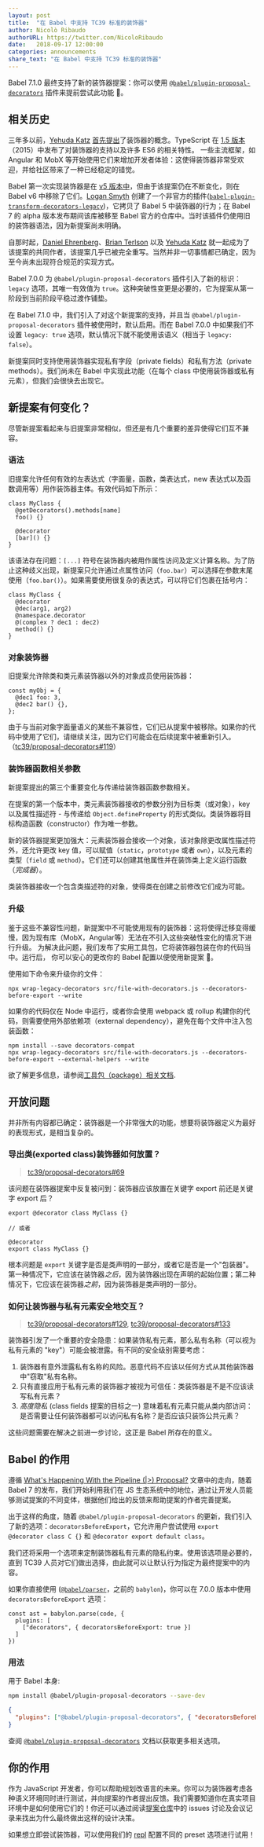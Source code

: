 ```yaml
---
layout: post
title:  "在 Babel 中支持 TC39 标准的装饰器"
author: Nicolò Ribaudo
authorURL: https://twitter.com/NicoloRibaudo
date:   2018-09-17 12:00:00
categories: announcements
share_text: "在 Babel 中支持 TC39 标准的装饰器"
---
```


Babel 7.1.0 最终支持了新的装饰器提案：你可以使用 [`@babel/plugin-proposal-decorators`](https://babel.docschina.org/docs/en/babel-plugin-proposal-decorators) 插件来提前尝试此功能 🎉。

<!--truncate-->

## 相关历史

三年多以前，[Yehuda Katz](https://github.com/wycats) [首先提出](https://github.com/wycats/javascript-decorators/blob/696232bbd997618d603d6577848d635872f25c43/README.md)了装饰器的概念。TypeScript 在 [1.5 版本](https://github.com/Microsoft/TypeScript/wiki/What%27s-new-in-TypeScript#typescript-15)（2015）中发布了对装饰器的支持以及许多 ES6 的相关特性。
一些主流框架，如 Angular 和 MobX 等开始使用它们来增加开发者体验：这使得装饰器非常受欢迎，并给社区带来了一种已经稳定的错觉。

Babel 第一次实现装饰器是在 [v5 版本中](https://github.com/babel/babel/blob/master/.github/CHANGELOG-v5.md#500)，但由于该提案仍在不断变化，则在 Babel v6 中移除了它们。[Logan Smyth](https://github.com/loganfsmyth) 创建了一个非官方的插件([`babel-plugin-transform-decorators-legacy`](https://github.com/loganfsmyth/babel-plugin-transform-decorators-legacy))，它拷贝了 Babel 5 中装饰器的行为；在 Babel 7 的 alpha 版本发布期间该库被移至 Babel 官方的仓库中。当时该插件仍使用旧的装饰器语法，因为新提案尚未明确。

自那时起，[Daniel Ehrenberg](https://github.com/littledan)、[Brian Terlson](https://github.com/bterlson) 以及 [Yehuda Katz](https://github.com/wycats) 就一起成为了该提案的共同作者，该提案几乎已被完全重写。当然并非一切事情都已确定，因为至今尚未出现符合规范的实现方式。

Babel 7.0.0 为 `@babel/plugin-proposal-decorators` 插件引入了新的标识：`legacy` 选项，其唯一有效值为 `true`。这种突破性变更是必要的，它为提案从第一阶段到当前阶段平稳过渡作铺垫。

在 Babel 7.1.0 中，我们引入了对这个新提案的支持，并且当 `@babel/plugin-proposal-decorators` 插件被使用时，默认启用。而在 Babel 7.0.0 中如果我们不设置 `legacy: true` 选项，默认情况下就不能使用该语义（相当于 `legacy: false`）。

新提案同时支持使用装饰器实现私有字段（private fields）和私有方法（private methods）。我们尚未在 Babel 中实现此功能（在每个 class 中使用装饰器或私有元素），但我们会很快去出现它。

## 新提案有何变化？

尽管新提案看起来与旧提案非常相似，但还是有几个重要的差异使得它们互不兼容。

### 语法

旧提案允许任何有效的左表达式（字面量，函数，类表达式，new 表达式以及函数调用等）用作装饰器主体。有效代码如下所示：

```javascript=
class MyClass {
  @getDecorators().methods[name]
  foo() {}

  @decorator
  [bar]() {}
}
```

该语法存在问题：`[...]` 符号在装饰器内被用作属性访问及定义计算名称。为了防止这种歧义出现，新提案只允许通过点属性访问（`foo.bar`）可以选择在参数末尾使用（`foo.bar()`）。如果需要使用很复杂的表达式，可以将它们包裹在括号内：

```javascript=
class MyClass {
  @decorator
  @dec(arg1, arg2)
  @namespace.decorator
  @(complex ? dec1 : dec2)
  method() {}
}
```

### 对象装饰器

旧提案允许除类和类元素装饰器以外的对象成员使用装饰器：

```javascript=
const myObj = {
  @dec1 foo: 3,
  @dec2 bar() {},
};
```

由于与当前对象字面量语义的某些不兼容性，它们已从提案中被移除。如果你的代码中使用了它们，请继续关注，因为它们可能会在后续提案中被重新引入。（[tc39/proposal-decorators#119](https://github.com/tc39/proposal-decorators/issues/119)）

### 装饰器函数相关参数

新提案提出的第三个重要变化与传递给装饰器函数参数相关。

在提案的第一个版本中，类元素装饰器接收的参数分别为目标类（或对象），key 以及属性描述符 - 与传递给 `Object.defineProperty` 的形式类似。类装饰器将目标构造函数（constructor）作为唯一参数。

新的装饰器提案更加强大：元素装饰器会接收一个对象，该对象除更改属性描述符外，还允许更改 key 值，可以赋值（`static`，`prototype` 或者 `own`），以及元素的类型（`field` 或 `method`）。它们还可以创建其他属性并在装饰类上定义运行函数（*完成器*）。

类装饰器接收一个包含类描述符的对象，使得类在创建之前修改它们成为可能。

### 升级

鉴于这些不兼容性问题，新提案中不可能使用现有的装饰器：这将使得迁移变得缓慢，因为现有库（MobX，Angular等）无法在不引入这些突破性变化的情况下进行升级。
为解决此问题，我们发布了实用工具包，它将装饰器包装在你的代码当中。运行后，
你可以安心的更改你的 Babel 配置以便使用新提案 🎉。

使用如下命令来升级你的文件：

```shell=
npx wrap-legacy-decorators src/file-with-decorators.js --decorators-before-export --write
```

如果你的代码仅在 Node 中运行，或者你会使用 webpack 或 rollup 构建你的代码，则需要使用外部依赖项（external dependency），避免在每个文件中注入包装函数：

```shell=
npm install --save decorators-compat
npx wrap-legacy-decorators src/file-with-decorators.js --decorators-before-export --external-helpers --write
```

欲了解更多信息，请参阅[工具包（package）相关文档](https://github.com/nicolo-ribaudo/legacy-decorators-migration-utility).

## 开放问题

并非所有内容都已确定：装饰器是一个非常强大的功能，想要将装饰器定义为最好的表现形式，是相当复杂的。

### 导出类(exported class)装饰器如何放置？

> [tc39/proposal-decorators#69](https://github.com/tc39/proposal-decorators/issues/69)

该问题在装饰器提案中反复被问到：装饰器应该放置在关键字 export 前还是关键字 export 后？

```javascript=
export @decorator class MyClass {}

// 或者

@decorator
export class MyClass {}
```

根本问题是 `export` 关键字是否是类声明的一部分，或者它是否是一个"包装器"。第一种情况下，它应该在装饰器*之后*，因为装饰器出现在声明的起始位置；第二种情况下，它应该在装饰器*之前*，因为装饰器是类声明的一部分。

### 如何让装饰器与私有元素安全地交互？

> [tc39/proposal-decorators#129](https://github.com/tc39/proposal-decorators/issues/129), [tc39/proposal-decorators#133](https://github.com/tc39/proposal-decorators/issues/133)

装饰器引发了一个重要的安全隐患：如果装饰私有元素，那么私有名称（可以视为私有元素的 "key"）可能会被泄露。有不同的安全级别需要考虑：
  1) 装饰器有意外泄露私有名称的风险。恶意代码不应该以任何方式从其他装饰器中"窃取"私有名称。
  2) 只有直接应用于私有元素的装饰器才被视为可信任：类装饰器是不是不应该读写私有元素？
  3) *高度隐私* (class fields 提案的目标之一) 意味着私有元素只能从类内部访问：是否需要让任何装饰器都可以访问私有名称？是否应该只装饰公共元素？

这些问题需要在解决之前进一步讨论，这正是 Babel 所存在的意义。

## Babel 的作用

遵循 [What's Happening With the Pipeline (|>) Proposal?](http://babeljs.io/blog/2018/07/19/whats-happening-with-the-pipeline-proposal) 文章中的走向，随着 Babel 7 的发布，我们开始利用我们在 JS 生态系统中的地位，通过让开发人员能够测试提案的不同变体，根据他们给出的反馈来帮助提案的作者完善提案。

出于这样的角度，随着 `@babel/plugin-proposal-decorators` 的更新，我们引入了新的选项：`decoratorsBeforeExport`，它允许用户尝试使用 `export @decorator class C {}` 和 `@decorator export default class`。

我们还将采用一个选项来定制装饰器私有元素的隐私约束。使用该选项是必要的，直到 TC39 人员对它们做出选择，由此就可以让默认行为指定为最终提案中的内容。

如果你直接使用 ([`@babel/parser`](https://babeljs.io/docs/en/next/babel-parser.html)，之前的 `babylon`)，你可以在 7.0.0 版本中使用 `decoratorsBeforeExport` 选项：

```javascript=
const ast = babylon.parse(code, {
  plugins: [
    ["decorators", { decoratorsBeforeExport: true }]
  ]
})
```

### 用法

用于 Babel 本身:

```sh
npm install @babel/plugin-proposal-decorators --save-dev
```

```json
{
  "plugins": ["@babel/plugin-proposal-decorators", { "decoratorsBeforeExport": true }]
}
```

查阅 [`@babel/plugin-proposal-decorators`](https://babeljs.io/docs/en/babel-plugin-proposal-decorators) 文档以获取更多相关选项。

## 你的作用

作为 JavaScript 开发者，你可以帮助规划改语言的未来。你可以为装饰器考虑各种语义环境同时进行测试，并向提案的作者提出反馈。我们需要知道你在真实项目环境中是如何使用它们的！你还可以通过阅读[提案仓库](https://github.com/tc39/proposal-decorators)中的 issues 讨论及会议记录来找出为什么最终做出这样的设计决策。

如果想立即尝试装饰器，可以使用我们的 [repl](https://babeljs.io/repl/build/master) 配置不同的 preset 选项进行试用！
